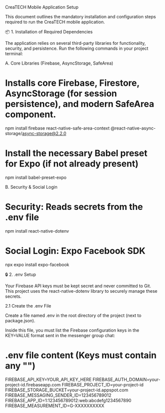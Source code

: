 CreaTECH Mobile Application Setup

This document outlines the mandatory installation and configuration steps required to run the CreaTECH mobile application.

📦 1. Installation of Required Dependencies

The application relies on several third-party libraries for functionality, security, and persistence. Run the following commands in your project terminal:

A. Core Libraries (Firebase, AsyncStorage, SafeArea)

# Installs core Firebase, Firestore, AsyncStorage (for session persistence), and modern SafeArea component.
npm install firebase react-native-safe-area-context @react-native-async-storage/async-storage@2.2.0

# Install the necessary Babel preset for Expo (if not already present)
npm install babel-preset-expo


B. Security & Social Login

# Security: Reads secrets from the .env file
npm install react-native-dotenv

# Social Login: Expo Facebook SDK
npx expo install expo-facebook


🔒 2. .env Setup

Your Firebase API keys must be kept secret and never committed to Git. This project uses the react-native-dotenv library to securely manage these secrets.

2.1 Create the .env File

Create a file named .env in the root directory of the project (next to package.json).

Inside this file, you must list the Firebase configuration keys in the KEY=VALUE format sent in the messenger group chat:

# .env file content (Keys must contain any "")
FIREBASE_API_KEY=YOUR_API_KEY_HERE
FIREBASE_AUTH_DOMAIN=your-project-id.firebaseapp.com
FIREBASE_PROJECT_ID=your-project-id
FIREBASE_STORAGE_BUCKET=your-project-id.appspot.com
FIREBASE_MESSAGING_SENDER_ID=123456789012
FIREBASE_APP_ID=1:123456789012:web:abcdefg1234567890
FIREBASE_MEASUREMENT_ID=G-XXXXXXXXXX
